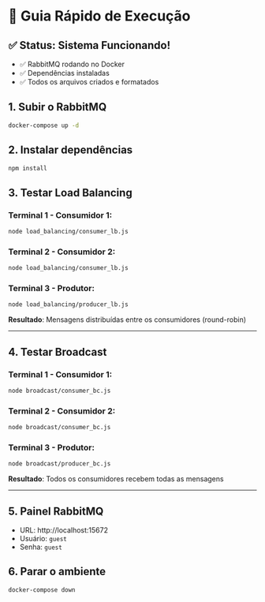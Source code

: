 # 🚀 Guia Rápido de Execução

## ✅ Status: Sistema Funcionando!
- ✅ RabbitMQ rodando no Docker
- ✅ Dependências instaladas
- ✅ Todos os arquivos criados e formatados

## 1. Subir o RabbitMQ
```bash
docker-compose up -d
```

## 2. Instalar dependências
```bash
npm install
```

## 3. Testar Load Balancing

### Terminal 1 - Consumidor 1:
```bash
node load_balancing/consumer_lb.js
```

### Terminal 2 - Consumidor 2:
```bash
node load_balancing/consumer_lb.js
```

### Terminal 3 - Produtor:
```bash
node load_balancing/producer_lb.js
```

**Resultado**: Mensagens distribuídas entre os consumidores (round-robin)

---

## 4. Testar Broadcast

### Terminal 1 - Consumidor 1:
```bash
node broadcast/consumer_bc.js
```

### Terminal 2 - Consumidor 2:
```bash
node broadcast/consumer_bc.js
```

### Terminal 3 - Produtor:
```bash
node broadcast/producer_bc.js
```

**Resultado**: Todos os consumidores recebem todas as mensagens

---

## 5. Painel RabbitMQ
- URL: http://localhost:15672
- Usuário: `guest`
- Senha: `guest`

## 6. Parar o ambiente
```bash
docker-compose down
```
